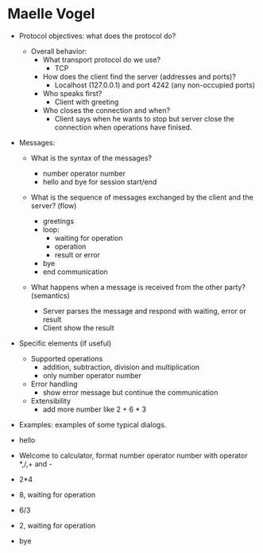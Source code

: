 # Maelle Vogel
* Protocol objectives: what does the protocol do?
  * Overall behavior:
      * What transport protocol do we use?
        * TCP
      * How does the client find the server (addresses and ports)?
        * Localhost (127.0.0.1) and port 4242 (any non-occupied ports)
      * Who speaks first?
        * Client with greeting
      * Who closes the connection and when?
        * Client says when he wants to stop but server close the connection when operations have finised.
    
* Messages:
    * What is the syntax of the messages?
      * number operator number
      * hello and bye for session start/end

    * What is the sequence of messages exchanged by the client and the server? (flow)
      * greetings
      * loop:
        * waiting for operation
        * operation
        * result or error
      * bye
      * end communication

    * What happens when a message is received from the other party? (semantics)
      * Server parses the message and respond with waiting, error or result
      * Client show the result
* Specific elements (if useful)
    * Supported operations
      * addition, subtraction, division and multiplication
      * only number operator number
    * Error handling
      * show error message but continue the communication
    * Extensibility
      * add more number like 2 + 6 * 3
* Examples: examples of some typical dialogs.

* hello
* Welcome to calculator, format number operator number with operator *,/,+ and -
* 2*4
* 8, waiting for operation
* 6/3
* 2, waiting for operation
* bye